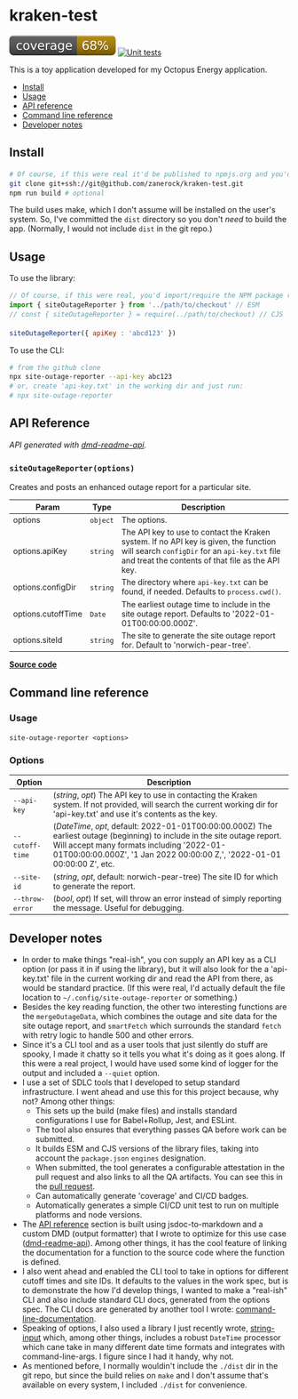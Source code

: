 # kraken-test
[![coverage: 68%](./.readme-assets/coverage.svg)](https://github.com/zanerock/kraken-test/pulls?q=is%3Apr+is%3Aclosed) [![Unit tests](https://github.com/zanerock/kraken-test/actions/workflows/unit-tests-node.yaml/badge.svg)](https://github.com/zanerock/kraken-test/actions/workflows/unit-tests-node.yaml)

This is a toy application developed for my Octopus Energy application.

- [Install](#install)
- [Usage](#usage)
- [API reference](#api-reference)
- [Command line reference](#command-line-reference)
- [Developer notes](#developer-notes)

## Install

```bash
# Of course, if this were real it'd be published to npmjs.org and you'd 'npm install' the package
git clone git+ssh://git@github.com/zanerock/kraken-test.git
npm run build # optional
```

The build uses make, which I don't assume will be installed on the user's system. So, I've committed the `dist` directory so you don't _need_ to build the app. (Normally, I would not include `dist` in the git repo.)

## Usage

To use the library:
```javascript
// Of course, if this were real, you'd import/require the NPM package rather than ref the git clone
import { siteOutageReporter } from '../path/to/checkout' // ESM
// const { siteOutageReporter } = require(../path/to/checkout) // CJS

siteOutageReporter({ apiKey : 'abcd123' })
```

To use the CLI:
```bash
# from the github clone
npx site-outage-reporter --api-key abc123
# or, create 'api-key.txt' in the working dir and just run:
# npx site-outage-reporter
```


##  API Reference
_API generated with [dmd-readme-api](https://www.npmjs.com/package/dmd-readme-api)._

<a id="siteOutageReporter"></a>
### `siteOutageReporter(options)`

Creates and posts an enhanced outage report for a particular site.


| Param | Type | Description |
| --- | --- | --- |
| options | `object` | The options. |
| options.apiKey | `string` | The API key to use to contact the Kraken system. If no API key is given, the   function will search `configDir` for an `api-key.txt` file and treat the contents of that file as the API key. |
| options.configDir | `string` | The directory where `api-key.txt` can be found, if needed. Defaults to   `process.cwd()`. |
| options.cutoffTime | `Date` | The earliest outage time to include in the site outage report. Defaults to   '2022-01-01T00:00:00.000Z'. |
| options.siteId | `string` | The site to generate the site outage report for. Default to 'norwich-pear-tree'. |


[**Source code**](./src/lib/site-outage-reporter.mjs#L16)

## Command line reference

### Usage

`site-outage-reporter <options>`

### Options

|Option|Description|
|------|------|
|`--api-key`|(_string_, _opt_) The API key to use in contacting the Kraken system. If not provided, will search the current working dir for 'api-key.txt' and use it's contents as the key.|
|`--cutoff-time`|(_DateTime_, _opt_, default: 2022-01-01T00:00:00.000Z) The earliest outage (beginning) to include in the site outage report. Will accept many formats including '2022-01-01T00:00:00.000Z', '1 Jan 2022 00:00:00 Z,', '2022-01-01 00:00:00 Z', etc.|
|`--site-id`|(_string_, _opt_, default: norwich-pear-tree) The site ID for which to generate the report.|
|`--throw-error`|(_bool_, _opt_) If set, will throw an error instead of simply reporting the message. Useful for debugging.|
## Developer notes

- In order to make things "real-ish", you con supply an API key as a CLI option (or pass it in if using the library), but it will also look for the a 'api-key.txt' file in the current working dir and read the API from there, as would be standard practice. (If this were real, I'd actually default the file location to `~/.config/site-outage-reporter` or something.)
- Besides the key reading function, the other two interesting functions are the `mergeOutageData`, which combines the outage and site data for the site outage report, and `smartFetch` which surrounds the standard `fetch` with retry logic to handle 500 and other errors.
- Since it's a CLI tool and as a user tools that just silently do stuff are spooky, I made it chatty so it tells you what it's doing as it goes along. If this were a real project, I would have used some kind of logger for the output and included a `--quiet` option.
- I use a set of SDLC tools that I developed to setup standard infrastructure. I went ahead and use this for this project because, why not? Among other things:
  - This sets up the build (make files) and installs standard configurations I use for Babel+Rollup, Jest, and ESLint.
  - The tool also ensures that everything passes QA before work can be submitted.
  - It builds ESM and CJS versions of the library files, taking into account the `package.json` `engines` designation.
  - When submitted, the tool generates a configurable attestation in the pull request and also links to all the QA artifacts. You can see this in the [pull request](https://github.com/zanerock/kraken-test/issues/3).
  - Can automatically generate 'coverage' and CI/CD badges.
  - Automatically generates a simple CI/CD unit test to run on multiple platforms and node versions.
- The [API reference](#api-reference) section is built using jsdoc-to-markdown and a custom DMD (output formatter) that I wrote to optimize for this use case ([dmd-readme-api](https://www.npmjs.com/package/dmd-readme-api)). Among other things, it has the cool feature of linking the documentation for a function to the source code where the function is defined.
- I also went ahead and enabled the CLI tool to take in options for different cutoff times and site IDs. It defaults to the values in the work spec, but is to demonstrate the how I'd develop things, I wanted to make a "real-ish" CLI and also include standard CLI docs, generated from the options spec. The CLI docs are generated by another tool I wrote: [command-line-documentation](https://www.npmjs.com/package/command-line-documentation).
- Speaking of options, I also used a library I just recently wrote, [string-input](https://www.npmjs.com/package/string-input) which, among other things, includes a robust `DateTime` processor which cane take in many different date time formats and integrates with command-line-args. I figure since I had it handy, why not.
- As mentioned before, I normally wouldin't include the `./dist` dir in the git repo, but since the build relies on `make` and I don't assume that's available on every system, I included `./dist` for convenience.